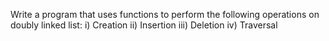 Write a program that uses functions to perform the following operations on doubly linked list:
i) Creation
ii) Insertion
iii) Deletion
iv) Traversal
